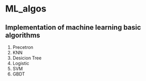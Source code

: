 # ML_algos
Implementation of machine learning basic algorithms 
-------
1. Precetron
2. KNN
3. Desicion Tree
4. Logistic
5. SVM
6. GBDT
